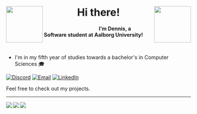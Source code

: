 <h1 align="center">
<img src="https://media3.giphy.com/media/QLjDyhP2G9vKtQgziv/giphy.gif" height="100" align="left" />
Hi there!
<img src="https://media2.giphy.com/media/wTnwd842YQwN2Ki3hY/giphy.gif?cid=790b7611da802879a171e68b339dd12a52127be2c7b974b7&rid=giphy.gif&ct=sf" height="100" align="right" />
</h1>


&nbsp;&nbsp;&nbsp;&nbsp;&nbsp;&nbsp;&nbsp;&nbsp;&nbsp;&nbsp;&nbsp;&nbsp;&nbsp;&nbsp;&nbsp;&nbsp;&nbsp;&nbsp;&nbsp;&nbsp;&nbsp;&nbsp;&nbsp;&nbsp;&nbsp;&nbsp;&nbsp;&nbsp;&nbsp;&nbsp;&nbsp;&nbsp;&nbsp;&nbsp;&nbsp;&nbsp;&nbsp;&nbsp;**I'm Dennis, a Software student at Aalborg University!**

<br/>


<!-- - Currently I'm working on a React Native application:iphone: You can follow the process in my Repo: [SpotBuddy](https://github.com/denn4617/SpotBuddy). -->
- I'm in my fifth year of studies towards a bachelor's in Computer Sciences :mortar_board:

[![Discord](https://img.shields.io/badge/Discord-252422.svg?style=for-the-badge&logo=discord)](https://discordapp.com/users/352501722226098177/)
[![Email](https://img.shields.io/badge/Email-252422.svg?style=for-the-badge&logo=gmail)](mailto:dkilia19@student.aau.dk)
[![LinkedIn](https://img.shields.io/badge/LinkedIn-252422.svg?style=for-the-badge&logo=linkedin&logoColor=blue)](https://www.linkedin.com/in/dennis-kilic-2353441b4/)

Feel free to check out my projects.

<hr>

<img align="left" src="https://github-readme-stats.vercel.app/api?username=Benno4president&count_private=true&include_all_commits=true&show_icons=true&hide_border=true&bg_color=0d1117&theme=gruvbox"/>

<img align="left" src="https://github-readme-stats.vercel.app/api/top-langs/?username=Benno4president&layout=compact&card_width=250&hide_border=true&bg_color=0d1117&theme=gruvbox"/>

<img align="center" src="https://github-readme-streak-stats.herokuapp.com/?user=Benno4president&theme=gruvbox&hide_border=true"/>
